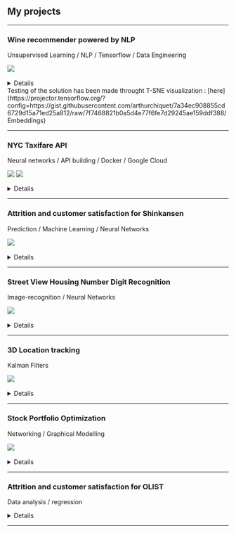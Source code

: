 ## My projects

---

### Wine recommender powered by NLP

Unsupervised Learning / NLP / Tensorflow / Data Engineering


[![](https://img.shields.io/badge/Website-API-blueviolet)](http://google-your-wine.herokuapp.com/)
<details>


  <iframe src="https://docs.google.com/presentation/d/e/2PACX-1vR5SeuAsFeZkL-cFsQwQYTT8vFVD5o5Zg6BHARVBQMggn5YrMxQPIGs43PnkEYJgGMcTVKTsPTpF8aB/embed? start=false&loop=false&delayms=15000" frameborder="0" width="480" height="299" allowfullscreen="true" mozallowfullscreen="true" webkitallowfullscreen="true"></iframe>

  <div style="text-align: justify">This project is a wine recommender, based on user tastes, expressed either through other wines, or through description. It is therefore an NLP based machine learning solution. Unsupervised learning was used to clusterise 120K vectorised wine reviews. Using distance computing, nearest wines are found.

    
  </div>
</details>
Testing of the solution has been made throught T-SNE visualization : [here](https://projector.tensorflow.org/?config=https://gist.githubusercontent.com/arthurchiquet/7a34ec908855cd6729d15a71ed25a812/raw/7f7468821b0a5d4e77f6fe7d29245ae159ddf388/Embeddings)







---

### NYC Taxifare API

Neural networks / API building / Docker / Google Cloud


[![](https://img.shields.io/badge/Website-API-blueviolet)](https://ny-taxifare-ahbis.herokuapp.com/)
[![](https://img.shields.io/badge/Doc-API-informational)](https://image-taxifare-mbkpe2fzia-ew.a.run.app/docs)
<details>

  <div style="text-align: justify">
  <img src="images/NYC.png?raw=true"/>


  NYC Taxifare is a an API and web interface able to predict with very high accuracy, the price of taxi rides in New-York. the platform uses google cloud compute and MLflow for training, Docker and FastAPI. Lifecircle is automated through Prefect and interface is built on Heroku. The model is training neural networks over 500K entries. MAE is around 1$.
  </div>
</details>


 


---

### Attrition and customer satisfaction for Shinkansen

Prediction / Machine Learning / Neural Networks


[![](https://img.shields.io/badge/Github-code-color?logo=github)](https://github.com/Ahbis/shinkanzen)
<details>

  <div style="text-align: justify">
  <img src="images/importance_features.png?raw=true"/>


  This project was based on the Shinkansen Bullet Train in Japan, and passengers experiences with that mode of travel. This machine learning problem aims to determine the relative importance of each parameter with regards to their contribution to the passengers overall travel experience. 


  The goal of the project was to predict whether a passenger was satisfied or not considering his/her overall experience of traveling on the Shinkansen Bullet Train. This project was part of the 2022 Hackaton hosted by MIT IDSS. This more business oriented project is fully available on GITHUB.


  <img src="images/xgboost_accuracy.png?raw=true"/>

  </div>
</details>

---
### Street View Housing Number Digit Recognition

Image-recognition / Neural Networks

[![](https://img.shields.io/badge/Github-code-color?logo=github)](https://github.com/Ahbis/notebooks/blob/master/street_digits.ipynb)
<details>

  <img src="images/street-number.jpeg?raw=true"/>
  <div style="text-align: justify">

  The SVHN dataset contains over 600,000 labeled digits cropped from street-level photos. It is one of the most popular image recognition datasets. It has been used in neural networks created by Google to improve the map quality by automatically transcribing the address numbers from a patch of pixels. The transcribed number with a known street address helps pinpoint the location of the building it represents.
  
  
  Model is using neural networks and detailed results matrix in presented bellow:


  <img src="images/digits_confusion.png?raw=true"/>

  </div>
</details>

---

### 3D Location tracking

Kalman Filters


[![](https://img.shields.io/badge/Github-code-color?logo=github)](https://github.com/Ahbis/notebooks/blob/master/KALMAN+FILTER-3D+Location+Tracking.ipynb)

 <details>
 
  <div style="text-align: justify">
  The goal was to track the location (and velocity) of a moving object (ball) in a 3-dimensional space. Taking into account gravity that acts on the ball, the initial position and velocities are assumed to be known. We will be using noisy location estimates using a (simulated) sensor. The objective was therefore to estimate the true location (and velocity) of the ball in a 3D space
  </div>

  <img src="images/kalman.png?raw=true"/>

</details>


--- 
### Stock Portfolio Optimization

Networking / Graphical Modelling


[![](https://img.shields.io/badge/Github-code-color?logo=github)](https://github.com/Ahbis/notebooks/blob/master/Network_Stock_Portfolio_Optimization.ipynb)

<details>

  <img src="images/network-portfolio.png?raw=true"/>

  <div style="text-align: justify">
  Active investing in the asset management industry aims to beat the stock market’s average returns, for which portfolio managers track a particular index and try to beat that index by creating their own portfolios.

  Portfolio construction involves selection of stocks that have a higher probability of giving better returns in comparison to the tracking index, like S&P 500. In this project, we aimed to use the concept of Network Analysis to select a basket of stocks and create two portfolios. those portfolio will then be simulated by investing a certain amount, keeping the portfolio for an entire year, it will then be compared against the S&P 500 index.


  </div>


  <img src="images/portfolio.png?raw=true"/>

</details>

--- 

### Attrition and customer satisfaction for OLIST

Data analysis / regression
<details>
  <div style="text-align: justify">


  Olist is a leading e-commerce service that connects merchants to main marketplaces in Brazil. They provide a wide range of offers including inventory management, dealing with reviews and customer contacts to logistic services.

  The dataset consists of ~100k orders from 2016 and 2018 that were made on the Olist store, available as 9 csv files. Recommandations have been made, concerning sellers and products sold, on how to increase customer satisfaction (so as to increase profit margin) while maintaining a healthy order volume.



  <img src="images/olist.png?raw=true"/>
  </div>
</details>





---
